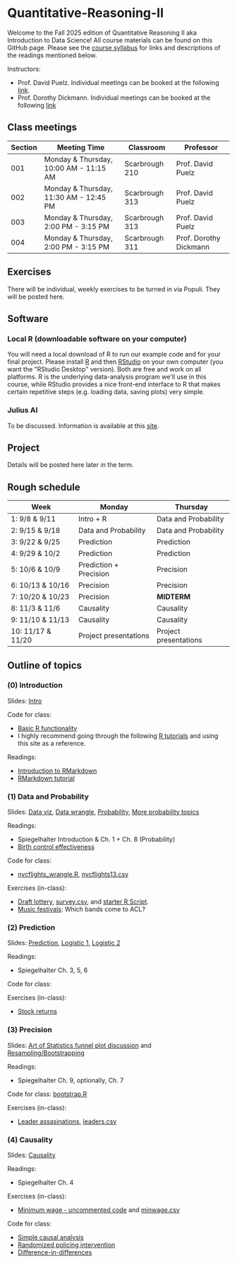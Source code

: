 # Quantitative-Reasoning-II

Welcome to the Fall 2025 edition of Quantitative Reasoning II aka Introduction to Data Science!  All course materials can be found on this GitHub page.  Please see the [course syllabus](course_outline.pdf) for links and descriptions of the readings mentioned below.

Instructors:  
- Prof. David Puelz.  Individual meetings can be booked at the following [link](https://calendly.com/dpuelz).
- Prof. Dorothy Dickmann.  Individual meetings can be booked at the following [link](https://calendar.google.com/calendar/u/0/appointments/schedules/AcZssZ0yy5Pa4ryQnzFgI_j7xaUDSDxWUylJ1Ep0bT06SzVDlCugRP-y2o9ztde8Hazj9ufJ8w3pbJvZ)


## Class meetings

| Section | Meeting Time | Classroom | Professor |
|---------|--------------|-----------|-----------|
|001| Monday & Thursday, 10:00 AM - 11:15 AM | Scarbrough 210 | Prof. David Puelz |
|002| Monday & Thursday, 11:30 AM - 12:45 PM | Scarbrough 313 | Prof. David Puelz |
|003| Monday & Thursday, 2:00 PM - 3:15 PM | Scarbrough 313 | Prof. David Puelz |
|004| Monday & Thursday, 2:00 PM - 3:15 PM | Scarbrough 311 | Prof. Dorothy Dickmann |



## Exercises

There will be individual, weekly exercises to be turned in via Populi.  They will be posted here.

<!--

- [Homework 1](exercises/HW1.pdf). Due 1/15. Data: [cars.csv](data/cars.csv).
- [Homework 2](exercises/HW2.pdf). Due 1/22. Data: [predimed.csv](data/predimed.csv).
- [Homework 3](exercises/HW3.pdf). Due 1/29.
- [Homework 4](exercises/HW4.pdf). Due 2/9 (after the midterm). Data: [beautydata.csv](data/beautydata.csv).
- [Homework 5](exercises/HW5.pdf). Due 2/14 (project work).
- [Homework 6](exercises/HW6.pdf). Due 2/26. Data: [yu2017sample.csv](data/yu2017sample.csv).
- [Homework 7](exercises/HW7.pdf). Due 3/5 (project work).
- [Homework 8](exercises/HW8.pdf). Due 3/12.

-->

## Software

<!-- ### WebR (built-in on your browser)

The computing exercises for this course are online activities with R "code blocks" throughout.  These code blocks run entirely in the browser, and you can edit them freely to change the output.  This browser-based version of R is therefore called "WebR."  You will interact with the code blocks and submit your interactions at the end of each computing tutorial.  Please familiarize yourself with the [computing portion](https://dtkaplan.github.io/QR2-computing/) of this course as soon as possible. -->

### Local R (downloadable software on your computer)

You will need a local download of R to run our example code and for your final project. Please install [R](https://cran.rstudio.com) and then [RStudio](https://posit.co/download/rstudio-desktop/) on your own computer (you want the "RStudio Desktop" version).  Both are free and work on all platforms.  R is the underlying data-analysis program we'll use in this course, while RStudio provides a nice front-end interface to R that makes certain repetitive steps (e.g. loading data, saving plots) very simple.

### Julius AI

To be discussed.  Information is available at this [site](https://julius.ai).


## Project

Details will be posted here later in the term.

<!-- Information on the project can be found [here](code/project.md).

### Deliverables: 

- 10-12 minute presentation, 5 minute questions & feedback.
- Presentation slides and the final write-up are due on Sunday, March 23. -->

<!-- A couple places to look for data:
- [Harvard Dataverse](https://dataverse.harvard.edu).  Compilation of data (and code) from research projects ranging from medicine and law to business and public policy.  Often accompanied by a peer-reviewed paper.
- [FRED](https://fred.stlouisfed.org).  Tons of economic data from the St. Louis Fed.
- [Johns Hopkins COVID data](https://github.com/CSSEGISandData/COVID-19).  A lot of data related to the pandemic sits here.
- [Amazon Web Services Data Exchange](https://aws.amazon.com/marketplace/search/results?category=d5a43d97-558f-4be7-8543-cce265fe6d9d&FULFILLMENT_OPTION_TYPE=DATA_EXCHANGE&filters=FULFILLMENT_OPTION_TYPE).  Many sources ... be sure to look into the subscription and data access requirements.
- [Tyler Moore's website: Cybersecurity and Crypto-related research](https://tylermoore.ens.utulsa.edu/pub.html). -->


## Rough schedule

|Week| Monday | Thursday |
|---|------| ------ |
|1: 9/8 & 9/11| Intro + R | Data and Probability |
|2: 9/15 & 9/18|  Data and Probability | Data and Probability |
|3: 9/22 & 9/25| Prediction | Prediction |
|4: 9/29 & 10/2| Prediction | Prediction |
|5: 10/6 & 10/9| Prediction + Precision | Precision |
|6: 10/13 & 10/16| Precision | Precision |
|7: 10/20 & 10/23| Precision | **MIDTERM** |
|8: 11/3 & 11/6| Causality | Causality |
|9: 11/10 & 11/13| Causality | Causality |
|10: 11/17 & 11/20| Project presentations | Project presentations |


## Outline of topics  

### (0) Introduction

Slides: [Intro](slides/intro.pdf)

Code for class:
- [Basic R functionality](code/intro.R)
- I highly recommend going through the following [R tutorials](https://github.com/dpuelz/learnR) and using this site as a reference.

Readings:  
- [Introduction to RMarkdown](http://rmarkdown.rstudio.com)  
- [RMarkdown tutorial](https://rmarkdown.rstudio.com/lesson-1.html)  

### (1) Data and Probability

Slides: [Data viz](slides/datavis.pdf), [Data wrangle](slides/wrangling.pdf), [Probability](slides/probability.pdf), [More probability topics](slides/probability_topics.pdf)

Readings: 
- Spiegelhalter Introduction & Ch. 1 + Ch. 8 (Probability)
- [Birth control effectiveness](readings/AIQ_excerpt_contraceptive_effectiveness.pdf)

Code for class: 
- [nycflights_wrangle.R](code/nycflights_wrangle.R), [nycflights13.csv](data/nycflights13.csv)

Exercises (in-class):
- [Draft lottery](code/draftlottery.md), [survey.csv](data/survey.csv), and [starter R Script](code/draft.R).
- [Music festivals](code/musicfestivals.md): Which bands come to ACL?

### (2) Prediction

Slides: [Prediction](slides/prediction.pdf), [Logistic 1](slides/logistic_1.pdf), [Logistic 2](slides/logistic_2.pdf)

Readings: 
- Spiegelhalter Ch. 3, 5, 6

Code for class:

Exercises (in-class):
- [Stock returns](code/returns.R) 

### (3) Precision

Slides: [Art of Statistics funnel plot discussion](code/09-2-bowel-funnel.pdf) and [Resampling/Bootstrapping](slides/bootstrap.pdf)

Readings: 
- Spiegelhalter Ch. 9, optionally, Ch. 7

Code for class: [bootstrap.R](code/bootstrap.R)

Exercises (in-class):
- [Leader assasinations](code/leader-assassination.md), [leaders.csv](data/leaders.csv)


### (4) Causality

Slides: [Causality](slides/causality.pdf)

Readings:
- Spiegelhalter Ch. 4

Exercises (in-class):
- [Minimum wage - uncommented code](code/causality_minwage.R) and [minwage.csv](data/minwage.csv)


Code for class:
- [Simple causal analysis](code/causality1.R)
- [Randomized policing intervention](code/causality_police.R)
- [Difference-in-differences](code/DiD.R)


<!-- ### (6) Hypothetical reasoning and the scientific method

Slides: Continuation of [Causality](slides/causality.pdf) with a focus on Fisher's sharp null

Readings:
- Spiegelhalter Ch. 11 (Bayes) + 13 & 14 (problems with hypothesis testing)
- Rosling Ch. 10

Computing tutorial:
- [Tutorial 6](https://dtkaplan.github.io/QR2-computing/tutorial-6.html).

Code for class: -->
